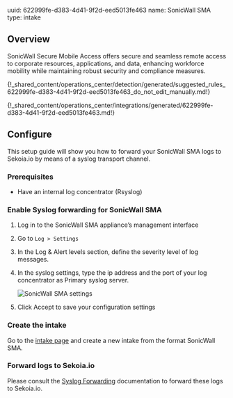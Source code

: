 uuid: 622999fe-d383-4d41-9f2d-eed5013fe463
name: SonicWall SMA
type: intake

## Overview

SonicWall Secure Mobile Access offers secure and seamless remote access to corporate resources, applications, and data, enhancing workforce mobility while maintaining robust security and compliance measures.

{!_shared_content/operations_center/detection/generated/suggested_rules_622999fe-d383-4d41-9f2d-eed5013fe463_do_not_edit_manually.md!}

{!_shared_content/operations_center/integrations/generated/622999fe-d383-4d41-9f2d-eed5013fe463.md!}

## Configure

This setup guide will show you how to forward your SonicWall SMA logs to Sekoia.io by means of a syslog transport channel.

### Prerequisites

- Have an internal log concentrator (Rsyslog)

### Enable Syslog forwarding for SonicWall SMA

1. Log in to the SonicWall SMA appliance’s management interface
2. Go to `Log > Settings`
3. In the Log & Alert levels section, define the severity level of log messages.
4. In the syslog settings, type the ip address and the port of your log concentrator as Primary syslog server.

    ![SonicWall SMA settings](/assets/instructions/sonicwall_sma/settings.png)

5. Click Accept to save your configuration settings

### Create the intake

Go to the [intake page](https://app.sekoia.io/operations/intakes) and create a new intake from the format SonicWall SMA.

### Forward logs to Sekoia.io

Please consult the [Syslog Forwarding](../../../ingestion_methods/sekoiaio_forwarder/) documentation to forward these logs to Sekoia.io.
